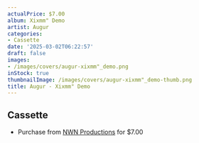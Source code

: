 ```yaml
---
actualPrice: $7.00
album: Xixmm" Demo
artist: Augur
categories:
- Cassette
date: '2025-03-02T06:22:57'
draft: false
images:
- /images/covers/augur-xixmm"_demo.png
inStock: true
thumbnailImage: /images/covers/augur-xixmm"_demo-thumb.png
title: Augur - Xixmm" Demo
---
```


## Cassette
* Purchase from [NWN Productions](http://shop.nwnprod.com/index.php?route=product/product&path=73&product_id=5840&sort=pd.name&order=ASC) for $7.00

